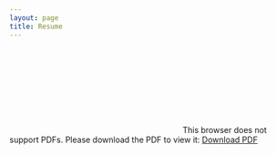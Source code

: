 ```yaml
---
layout: page
title: Resume
---
```

<object data="https://jonathoma.github.io/resume/Thomas_Jonathan_Resume.pdf" type="application/pdf" width="700px" height="700px">
    <embed src="https://jonathoma.github.io/resume/Thomas_Jonathan_Resume.pdf">
        This browser does not support PDFs. Please download the PDF to view it:
	<a href="https://jonathoma.github.io/resume/Thomas_Jonathan_Resume.pdf">Download PDF</a>
    </embed>
</object>

